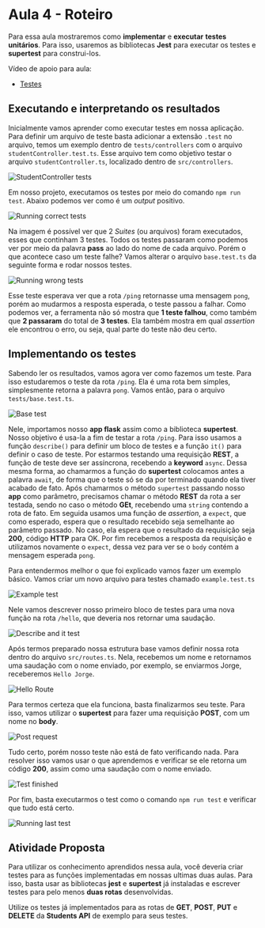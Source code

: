 # Aula 4 - Roteiro

Para essa aula mostraremos como **implementar** e **executar** **testes unitários**. Para isso, usaremos as bibliotecas **Jest** para executar os testes e **supertest** para construi-los.

Vídeo de apoio para aula:

- [Testes](https://youtu.be/8BlMSxiYid0)

## Executando e interpretando os resultados

Inicialmente vamos aprender como executar testes em nossa aplicação. Para definir um arquivo de teste basta adicionar a extensão `.test` no arquivo, temos um exemplo dentro de `tests/controllers` com o arquivo `studentController.test.ts`. Esse arquivo tem como objetivo testar o arquivo `studentController.ts`, localizado dentro de `src/controllers`.

![StudentController tests](images/test-example.png)

Em nosso projeto, executamos os testes por meio do comando `npm run test`. Abaixo podemos ver como é um _output_ positivo.

![Running correct tests](images/running-correct-tests.png)

Na imagem é possível ver que 2 _Suites_ (ou arquivos) foram executados, esses que continham 3 testes. Todos os testes passaram como podemos ver por meio da palavra **pass** ao lado do nome de cada arquivo. Porém o que acontece caso um teste falhe? Vamos alterar o arquivo `base.test.ts` da seguinte forma e rodar nossos testes.

![Running wrong tests](images/wrong-test.png)

Esse teste esperava ver que a rota `/ping` retornasse uma mensagem `pong`, porém ao mudarmos a resposta esperada, o teste passou a falhar. Como podemos ver, a ferramenta não só mostra que **1 teste falhou**, como também que **2 passaram** do total de **3 testes**. Ela também mostra em qual _assertion_ ele encontrou o erro, ou seja, qual parte do teste não deu certo.

## Implementando os testes

Sabendo ler os resultados, vamos agora ver como fazemos um teste. Para isso estudaremos o teste da rota `/ping`. Ela é uma rota bem simples, simplesmente retorna a palavra `pong`. Vamos então, para o arquivo `tests/base.test.ts`.

![Base test](images/base-test.png)

Nele, importamos nosso **app flask** assim como a biblioteca **supertest**. Nosso objetivo é usa-la a fim de testar a rota `/ping`. Para isso usamos a função `describe()` para definir um bloco de testes e a função `it()` para definir o caso de teste. Por estarmos testando uma requisição **REST**, a função de teste deve ser assíncrona, recebendo a **keyword** `async`. Dessa mesma forma, ao chamarmos a função do **supertest** colocamos antes a palavra `await`, de forma que o teste só se da por terminado quando ela tiver acabado de fato. Após chamarmos o método `supertest` passando nosso **app** como parâmetro, precisamos chamar o método **REST** da rota a ser testada, sendo no caso o método **GEt**, recebendo uma `string` contendo a rota de fato. Em seguida usamos uma função de _assertion_, a `expect`, que como esperado, espera que o resultado recebido seja semelhante ao parâmetro passado. No caso, ela espera que o resultado da requisição seja **200**, código **HTTP** para OK. Por fim recebemos a resposta da requisição e utilizamos novamente o `expect`, dessa vez para ver se o `body` contém a mensagem esperada `pong`.

Para entendermos melhor o que foi explicado vamos fazer um exemplo básico. Vamos criar um novo arquivo para testes chamado `example.test.ts`

![Example test](images/example-test.png)

Nele vamos descrever nosso primeiro bloco de testes para uma nova função na rota `/hello`, que deveria nos retornar uma saudação.

![Describe and it test](images/describe-it-test.png)

Após termos preparado nossa estrutura base vamos definir nossa rota dentro do arquivo `src/routes.ts`. Nela, recebemos um nome e retornamos uma saudação com o nome enviado, por exemplo, se enviarmos Jorge, receberemos `Hello Jorge`.

![Hello Route](images/hello-route.png)

Para termos certeza que ela funciona, basta finalizarmos seu teste. Para isso, vamos utilizar o **supertest** para fazer uma requisição **POST**, com um nome no **body**.

![Post request](images/post-request-test.png)

Tudo certo, porém nosso teste não está de fato verificando nada. Para resolver isso vamos usar o que aprendemos e verificar se ele retorna um código **200**, assim como uma saudação com o nome enviado.

![Test finished](images/test-done.png)

Por fim, basta executarmos o test como o comando `npm run test` e verificar que tudo está certo.

![Running last test](images/run-last-test.png)

## Atividade Proposta

Para utilizar os conhecimento aprendidos nessa aula, você deveria criar testes para as funções implementadas em nossas ultimas duas aulas. Para isso, basta usar as bibliotecas **jest** e **supertest** já instaladas e escrever testes para pelo menos **duas rotas** desenvolvidas.

Utilize os testes já implementados para as rotas de **GET**, **POST**, **PUT** e **DELETE** da **Students API** de exemplo para seus testes.
